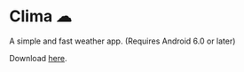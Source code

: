 # Clima ☁
A simple and fast weather app. (Requires Android 6.0 or later)

Download [here](https://github.com/PrestoSole/clima/releases).
